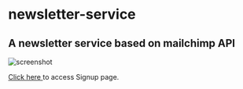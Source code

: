 # newsletter-service
A newsletter service based on mailchimp API
----
![screenshot](https://img.techpowerup.org/200706/signuppage.png)

<a href = "https://geekupdates.herokuapp.com/"> Click here </a>to access Signup page.
